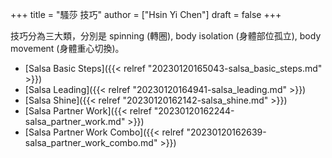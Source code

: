 +++
title = "騷莎 技巧"
author = ["Hsin Yi Chen"]
draft = false
+++

技巧分為三大類，分別是 spinning (轉圈), body isolation (身體部位孤立), body movement (身體重心切換)。

-   [Salsa Basic Steps]({{< relref "20230120165043-salsa_basic_steps.md" >}})
-   [Salsa Leading]({{< relref "20230120164941-salsa_leading.md" >}})
-   [Salsa Shine]({{< relref "20230120162142-salsa_shine.md" >}})
-   [Salsa Partner Work]({{< relref "20230120162244-salsa_partner_work.md" >}})
-   [Salsa Partner Work Combo]({{< relref "20230120162639-salsa_partner_work_combo.md" >}})
